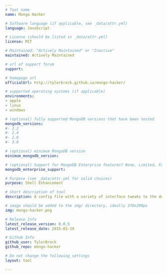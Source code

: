 ```yaml
---
# Tool name
name: Mongo Hacker

# Software language (if applicable, see _data/attr.yml)
language: JavaScript

# License (should be listed in _data/attr.yml)
license: MIT

# Maintained: "Actively Maintained" or "Inactive"
maintained: Actively Maintained

# url of support forum
support: 

# homepage url
officialUrl: http://tylerbrock.github.io/mongo-hacker/

# supported operating systems (if applicable)
environments:
- apple
- linux
- windows

# (optional) fully supported MongoDB versions that have been tested
mongodb_versions:
#- 2.2
#- 2.4
#- 2.6
#- 3.0

# (optional) minimum MongoDB version
minimum_mongodb_version:

# (optional) Support for MongoDB Enterprise features? None, Limited, Full
mongodb_enterprise_support: 

# Purpose (see _data/attr.yml for valid choices)
purpose: Shell Enhancement

# Short description of tool
description: A config file with a variety of interface tweaks to the default shell.

# image should be added to the img/ directory, ideally 370x200px
img: mongo-hacker.png

# Release Info
latest_release_version: 0.0.5
latest_release_date: 2015-03-19

# Github Info
github_user: TylerBrock
github_repo: mongo-hacker

# Do not change the following settings
layout: tool

---
```


